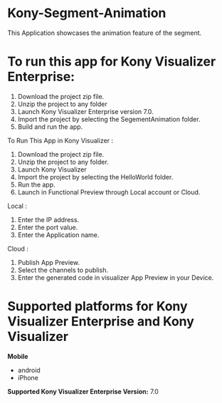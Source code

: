 # Kony-Segment-Animation
This Application showcases the animation feature of the segment.

# To run this app for Kony Visualizer Enterprise:

1. Download the project zip file.
2. Unzip the project to any folder
3. Launch Kony Visualizer Enterprise version 7.0.
4. Import the project by selecting the SegementAnimation folder.
5. Build and run the app.

To Run This App in Kony Visualizer :

1. Download the project zip file.
2. Unzip the project to any folder.
3. Launch Kony Visualizer
4. Import the project by selecting the HelloWorld folder.
5. Run the app.
6. Launch in Functional Preview through Local account or Cloud.

Local :

1. Enter the IP address.
2. Enter the port value.
3. Enter the Application name.

Cloud :

1. Publish App Preview.
2. Select the channels to publish.
3. Enter the generated code in visualizer App Preview in your Device.


# Supported platforms for Kony Visualizer Enterprise and Kony Visualizer
**Mobile**
 * android
 * iPhone

**Supported Kony Visualizer Enterprise  Version:** 7.0
